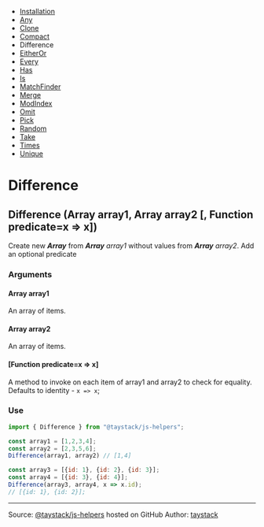 - [Installation](#installation)
- [Any](./Any.md#any)
- [Clone](./Clone.md#clone)
- [Compact](./Compact.md#compact)
- Difference
- [EitherOr](./EitherOr.md#eitheror)
- [Every](./Every.md#every)
- [Has](./Has.md#has)
- [Is](./Is.md#is)
- [MatchFinder](./MatchFinder.md#matchfinder)
- [Merge](./Merge.md#merge)
- [ModIndex](./ModIndex.md#modindex)
- [Omit](./Omit.md#omit)
- [Pick](./Pick.md#pick)
- [Random](./Random.md#random)
- [Take](./Take.md#take)
- [Times](./Times.md#times)
- [Unique](./Unique.md#unique)

# Difference

## Difference (Array array1, Array array2 [, Function predicate=x => x])

Create new ***Array*** from _***Array*** array1_ without values from _***Array*** array2_. Add an optional predicate

### Arguments

#### Array array1

An array of items.

#### Array array2

An array of items.

#### [Function predicate=x => x]

A method to invoke on each item of array1 and array2 to check for equality. Defaults to identity - `x => x`;

### Use

```javascript
import { Difference } from "@taystack/js-helpers";

const array1 = [1,2,3,4];
const array2 = [2,3,5,6];
Difference(array1, array2) // [1,4]

const array3 = [{id: 1}, {id: 2}, {id: 3}];
const array4 = [{id: 3}, {id: 4}];
Difference(array3, array4, x => x.id);
// [{id: 1}, {id: 2}];
```

---
Source: [@taystack/js-helpers](https://github.com/taystack/js-helpers) hosted on GitHub
Author: [taystack](https://github.com/taystack)
